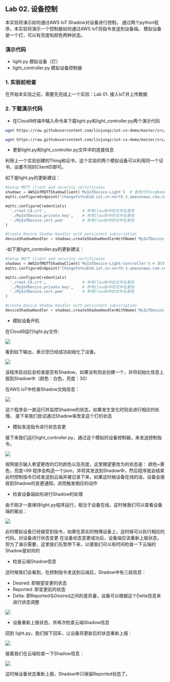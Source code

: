 ## Lab 02. 设备控制

本实验将演示如何通过AWS IoT Shadow对设备进行控制。
通过两个python程序，本实验将演示一个控制器如何通过AWS IoT将指令发送到设备端。
模拟设备是一个灯，可以有亮度和颜色两种状态。

### 演示代码

- light.py  模拟设备（灯）
- light_controller.py 模拟设备控制器

### 1. 实验前检查

在开始本实验之前，需要先完成上一个实验：Lab 01. 接入IoT并上传数据

### 2. 下载演示代码

- 在Cloud9终端中输入命令来下载light.py和light_controller.py两个演示代码

```sh
wget https://raw.githubusercontent.com/linjungz/iot-cv-demo/master/src/light.py
```

```sh
wget https://raw.githubusercontent.com/linjungz/iot-cv-demo/master/src/light_controller.py
```

- 更新light.py和light_controller.py文件中的连接信息

利用上一个实验创建的Thing和证书，这个实验的两个模拟设备可以利用同一个证书，设置不同的ClientID即可。

如下是light.py的更新建议：

```python
#Setup MQTT client and security certificates
shadowc = AWSIoTMQTTShadowClient('MyIoTDevice-Light')  # 更改为ThingName-Light，在每个AWS Account中需要唯一
mqttc.configureEndpoint("ChangeToYouEnd.iot.cn-north-1.amazonaws.com.cn",8883) # #更改为对应的Endpoint地址

mqttc.configureCredentials(
  './root-CA.crt',                # 参考Cloud9中的文件名更改
  './MyIoTDevice.private.key',    # 参考Cloud9中的文件名更改
  './MyIoTDevice.cert.pem'        # 参考Cloud9中的文件名更改
)
```

```python
#Create Device Shadow Handler with persistent subscription
deviceShadowHandler = shadowc.createShadowHandlerWithName('MyIoTDevice', True) # 更改为ThingName, 在每个AWS Account中需要唯一
```

-如下是light_controller.py的更新建议：

```python
#Setup MQTT client and security certificates
shadowc = AWSIoTMQTTShadowClient('MyIoTDevice-Light-Controller') # 更改为ThingName-Light-Controller，在每个AWS Account中需要唯一
mqttc.configureEndpoint("ChangeToYouEnd.iot.cn-north-1.amazonaws.com.cn",8883) # 需要更改（方法见下文）

mqttc.configureCredentials(
  './root-CA.crt',                # 参考Cloud9中的文件名更改
  './MyIoTDevice.private.key',    # 参考Cloud9中的文件名更改
  './MyIoTDevice.cert.pem'        # 参考Cloud9中的文件名更改
)
```

```python
#Create Device Shadow Handler with persistent subscription
deviceShadowHandler = shadowc.createShadowHandlerWithName('MyIoTDevice', True) # 更改为ThingName, 在每个AWS Account中需要唯一
```


- 模拟设备开机

在Cloud9运行light.py文件:

![](./md_image/control/11.jpg)

看到如下输出，表示您已经成功初始化了设备。

![](./md_image/control/12.jpg)

该程序启动后会检查是否有Shadow，如果没有则会创建一个，并将初始化信息上报到Shadow中（颜色：白色，亮度：30）

在AWS IoT中检查Shadow文档信息：

![](./md_image/control/13.jpg)

这个程序会一直运行并监控Shadow的状态，如果发生变化时则会进行相应的处理。
接下来我们尝试通过Shadow来改变这个灯的状态

- 模拟发送指令进行状态变更

接下来我们运行light_controller.py，通过这个模拟的设备控制器，来发送控制指令。

![](./md_image/control/14.jpg)

按照提示输入希望更改的灯的颜色以及亮度，这里期望更改为的状态是： 颜色=黄色，亮度=99
程序会构造一个json，并将其发送到Shadow中，然后程序就会结束
此时控制指令已经发送到云端并被记录下来，如果这时候设备在线的话，设备会接收到Shadow的变更通知，进而触发相应的动作

- 检查设备端如何进行Shadow的处理

由于刚才一直保持light.py程序运行，相当于设备在线，这时候我们可以查看设备端的输出：

![](./md_image/control/15.jpg)

此时模拟设备已经接受到指令，如果在真实的物理设备上，这时候可以执行相应的代码，对设备进行状态变更
在设备状态变更成功后，设备端应该重新上报状态，但为了演示需要，这里我们先暂停下来，以便我们可以有时间检查一下云端的Shadow是如何的

- 检查云端Shadow信息

这时候我们会看到，在控制指令发送到云端后，Shadow中有三段信息：
* Desired: 即期望变更的状态
* Reported: 即变更前的状态
* Delta: 即Reported与Desired之间的差异量，设备可以根据这个Delta信息来进行状态调整

![](./md_image/control/16.jpg)

- 设备重新上报状态，并再次检查云端Shadow信息

回到 light.py，我们按下回车，让设备将更新后的状态重新上报：

![](./md_image/control/17.jpg)

接着我们在云端检查一下Shadow信息：

![](./md_image/control/18.jpg)

这时候设备状态重新上报，Shadow中只保留Reported状态了。


